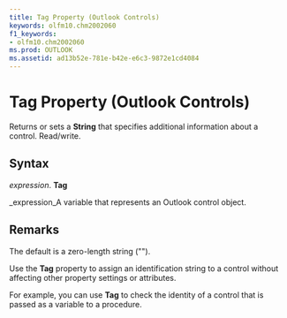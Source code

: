 ```yaml
---
title: Tag Property (Outlook Controls)
keywords: olfm10.chm2002060
f1_keywords:
- olfm10.chm2002060
ms.prod: OUTLOOK
ms.assetid: ad13b52e-781e-b42e-e6c3-9872e1cd4084
---
```



# Tag Property (Outlook Controls)

Returns or sets a  **String** that specifies additional information about a control. Read/write.


## Syntax

 _expression_. **Tag**

 _expression_A variable that represents an Outlook control object.


## Remarks

The default is a zero-length string ("").

Use the  **Tag** property to assign an identification string to a control without affecting other property settings or attributes.

For example, you can use  **Tag** to check the identity of a control that is passed as a variable to a procedure.


